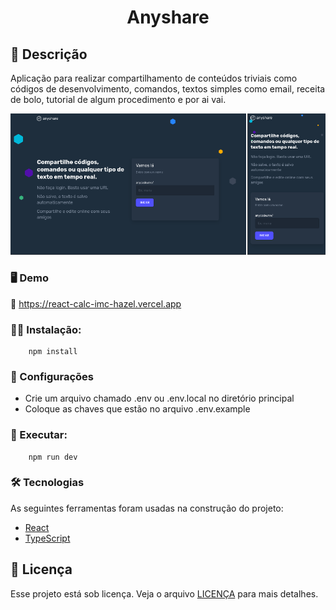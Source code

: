 <!-- # Anyshare

Aplicação para realizar compartilhamento de conteúdos triviais como códigos de desenvolvimento, comandos, textos simples como email, receita de bolo, tutorial de algum procedimento e por ai vai. -->

<h1 align="center">
Anyshare
</h1>

## 📘 Descrição

Aplicação para realizar compartilhamento de conteúdos triviais como códigos de desenvolvimento, comandos, textos simples como email, receita de bolo, tutorial de algum procedimento e por ai vai.

![Badge](src/assets/demo.png)

### 🖥️ Demo

🔗 <a href="https://react-calc-imc-hazel.vercel.app" target="_blank">https://react-calc-imc-hazel.vercel.app</a>

### 👨‍💻 Instalação:
```=shell
    npm install
```

### 🔧 Configurações

* Crie um arquivo chamado .env ou .env.local no diretório principal
* Coloque as chaves que estão no arquivo .env.example

### 🚀 Executar:
```=shell
    npm run dev
```
### 🛠 Tecnologias

As seguintes ferramentas foram usadas na construção do projeto:

- [React](https://pt-br.reactjs.org/)
- [TypeScript](https://www.typescriptlang.org/)

## 📘 Licença

Esse projeto está sob licença. Veja o arquivo [LICENÇA](LICENSE.md) para mais detalhes.<br>